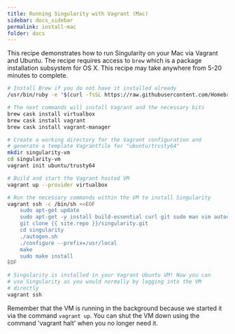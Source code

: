 ```yaml
---
title: Running Singularity with Vagrant (Mac)
sidebar: docs_sidebar
permalink: install-mac
folder: docs
---
```


This recipe demonstrates how to run Singularity on your Mac via Vagrant and Ubuntu. The recipe requires access to `brew` which is a package installation subsystem for OS X. This recipe may take anywhere from 5-20 minutes to complete.

```bash
# Install Brew if you do not have it installed already
/usr/bin/ruby -e "$(curl -fsSL https://raw.githubusercontent.com/Homebrew/install/master/install)"

# The next commands will install Vagrant and the necessary bits
brew cask install virtualbox
brew cask install vagrant
brew cask install vagrant-manager

# Create a working directory for the Vagrant configuration and
# generate a template Vagrantfile for "ubuntu/trusty64"
mkdir singularity-vm
cd singularity-vm
vagrant init ubuntu/trusty64

# Build and start the Vagrant hosted VM
vagrant up --provider virtualbox

# Run the necessary commands within the VM to install Singularity
vagrant ssh -c /bin/sh <<EOF
    sudo apt-get update
    sudo apt-get -y install build-essential curl git sudo man vim autoconf libtool
    git clone {{ site.repo }}/singularity.git
    cd singularity
    ./autogen.sh
    ./configure --prefix=/usr/local
    make
    sudo make install
EOF

# Singularity is installed in your Vagrant Ubuntu VM! Now you can
# use Singularity as you would normally by logging into the VM
# directly
vagrant ssh
```

Remember that the VM is running in the background because we started it via the command `vagrant up`. You can shut the VM down using the command 'vagrant halt' when you no longer need it.
